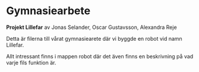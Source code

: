 # Gymnasiearbete

**Projekt Lillefar**
av Jonas Selander, Oscar Gustavsson, Alexandra Reje

Detta är filerna till vårat gymnasiearete där vi byggde en robot vid namn Lillefar. 

Allt intressant finns i mappen robot där det även finns en beskrivning på vad varje fils funktion är.
